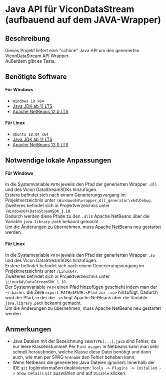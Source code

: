 # Java API für ViconDataStream (aufbauend auf dem JAVA-Wrapper)

## Beschreibung
Dieses Projekt liefert eine "schöne" Java API um den generierten ViconDataStream API Wrapper.\
Außerdem gibt es Tests.

## Benötigte Software
#### Für Windows
* `Windows 10 x64`
* [Java JDK ab 11 LTS](https://www.oracle.com/java/technologies/javase-downloads.html)
* [Apache NetBeans 12.0 LTS](https://netbeans.apache.org/download/nb120/nb120.html)
#### Für Linux
* `Ubuntu 18.04 x64`
* [Java JDK ab 11 LTS](https://www.oracle.com/java/technologies/javase-downloads.html)
* [Apache NetBeans 12.0 LTS](https://netbeans.apache.org/download/nb120/nb120.html)

## Notwendige lokale Anpassungen
#### Für Windows
In die Systemvariable `PATH` jeweils den Pfad der generierten Wrapper `.dll` und des Vicon DataStreamSDKs hinzufügen.\
Erstere befindet sich nach einem Generierungsvorgang im Projektverzeichnis unter `\Windows64\wrapper_dll_generator\x64\Debug`.\
Zweiteres befindet sich in Projektverzeichnis unter `\Windows64\DataStreamSDK_1.10`.\
Dadurch werden diese Pfade zu den `.dll`s Apache NetBeans über die Variable `java.library.path` bekannt gemacht.\
Um die Änderungen zu übernehmen, muss Apache NetBeans neu gestartet werden.

#### Für Linux
In die Systemvariable `PATH` jeweils den Pfad der generierten Wrapper `.so` und des Vicon DataStreamSDKs hinzufügen.\
Erstere befindet befindet sich nach einem Generierungsvorgang im Projektverzeichnis unter `/Linux64/`.\
Zweiteres befindet sich in Projektverzeichnis unter `\Linux64\DataStreamSDK_1.10`.\
Der Systemvariable `PATH` einen Pfad hinzufügen geschieht indem man der `~/.bashrc` die Zeile `export PATH=$PATH:<Pfad zur .so>` hinzufügt.
Dadurch wird der Pfad, in der die `.so` liegt Apache NetBeans über die Variable `java.library.path` bekannt gemacht. \
Um die Änderungen zu übernehmen, muss Apache NetBeans neu gestartet werden.

## Anmerkungen
* Java Dateien mit der Bezeichnung `SWIGTYPE[...].java` sind Fehler, da nur leere Klassenstummel!
    Per `Find usages` in Netbeans kann man sehr schnell herausfinden, welche Klasse diese Datei benötigt und dann auch, wie man per SWIG `%rename` den Fehler beheben kann.
* Wenn Netbeans die generierten Java Dateien ignoriert: Innerhalb der IDE `git` foglendermaßen deaktivieren: `Tools -> Plugins -> Installed -> Show Details` `Git` auswählen und auf  `Disable` klicken.
